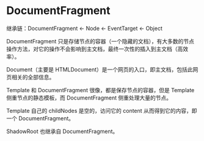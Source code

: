 # DocumentFragment

继承链：DocumentFragment <- Node <- EventTarget <- Object

DocumentFragment 只是存储节点的容器（一个隐藏的文档），有大多数的节点操作方法，对它的操作不会影响到主文档，最终一次性的插入到主文档（高效率）。

Document（主要是 HTMLDocument）是一个网页的入口，即主文档，包括此网页相关的全部信息。

Template 和 DocumentFragment 很像，都是保存节点的容器，但是 Template 侧重节点的静态模板，而 DocumentFragment 侧重处理大量的节点。

Template 自己的 childNodes 是空的，访问它的 content 从而得到它的内容，即一个 DocumentFragment。

ShadowRoot 也继承自 DocumentFragment。
